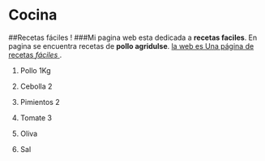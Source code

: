 # Cocina
##Recetas fáciles !
###Mi pagina web esta dedicada  a **__recetas faciles__**.
En pagina se encuentra recetas de **pollo agridulse**.
[la web es Una página de recetas _*fáciles*_ ](www.google.com).

1. Pollo 1Kg

2. Cebolla 2

3. Pimientos 2

4. Tomate 3

5. Oliva 

6. Sal



 



